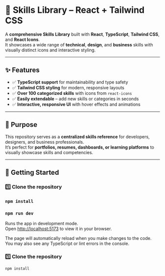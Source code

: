 # 🌟 Skills Library – React + Tailwind CSS

A **comprehensive Skills Library** built with **React**, **TypeScript**, **Tailwind CSS**, and **React Icons**.  
It showcases a wide range of **technical**, **design**, and **business** skills with visually distinct icons and interactive styling.

---

## ✨ Features

- ✅ **TypeScript support** for maintainability and type safety  
- ✅ **Tailwind CSS styling** for modern, responsive layouts  
- ✅ **Over 100 categorized skills** with icons from `react-icons`  
- ✅ **Easily extendable** – add new skills or categories in seconds  
- ✅ **Interactive, responsive UI** with hover effects and animations  

---

## 🎯 Purpose

This repository serves as a **centralized skills reference** for developers, designers, and business professionals.  
It’s perfect for **portfolios, resumes, dashboards, or learning platforms** to visually showcase skills and competencies.

---

## 🚀 Getting Started

### 1️⃣ Clone the repository
### `npm install`
### `npm run dev`

Runs the app in development mode.  
Open [http://localhost:5173](http://localhost:5173) to view it in your browser.

The page will automatically reload when you make changes to the code.  
You may also see any TypeScript or lint errors in the console.

### 1️⃣ Clone the repository

```bash
npm install
